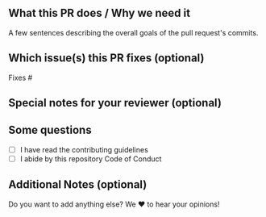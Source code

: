 <!--  Thanks for sending a pull request!  Here are some tips for you:
1. If this is your first time, read our contributor guidelines https://objectcut.com/.github/CONTRIBUTING.md
-->

## What this PR does / Why we need it
A few sentences describing the overall goals of the pull request's commits.

## Which issue(s) this PR fixes (optional) 
<!--Fixes #<issue number>(, fixes #<issue_number>, ...) format, will close the issue(s) when PR gets merged)-->
Fixes #

## Special notes for your reviewer (optional)



## Some questions
- [ ] I have read the contributing guidelines
- [ ] I abide by this repository Code of Conduct

<!--You can leave this and check them once the PR has been created.-->

## Additional Notes (optional)
Do you want to add anything else? We :heart: to hear your opinions!
